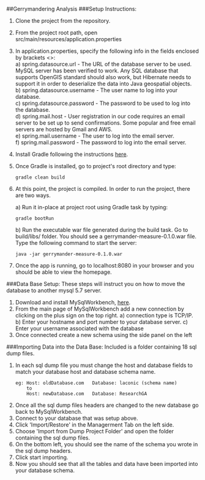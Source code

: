 ##Gerrymandering Analysis 
###Setup Instructions: 
1. Clone the project from the repository. 
2. From the project root path, open src/main/resources/application.properties
3. In application.properties, specify the following info in the fields enclosed by brackets <>:  
a) spring.datasource.url - The URL of the database server to be used. MySQL server has been verified to work. Any SQL
database that supports OpenGIS standard should also work, but Hibernate needs to support it in order to deserialize the
data into Java geospatial objects.  
b) spring.datasource.username - The user name to log into your database.  
c) spring.datasource.password - The password to be used to log into the database.  
d) spring.mail.host - User registration in our code requires an email server to be set up to send confirmations. Some
popular and free email servers are hosted by Gmail and AWS.  
e) spring.mail.username - The user to log into the email server.  
f) spring.mail.password - The password to log into the email server.  
4. Install Gradle following the instructions [here](https://gradle.org/install/).
5. Once Gradle is installed, go to project's root directory and type:  
   ```shell
   gradle clean build
   ```
6. At this point, the project is compiled. In order to run the project, there are two ways.  

   a) Run it in-place at project root using Gradle task by typing:
   ```shell
   gradle bootRun
   ```
   
   b) Run the executable war file generated during the build task. Go to build/libs/ folder. You should see a
   gerrymander-measure-0.1.0.war file. Type the following command to start the server:
   ```shell
   java -jar gerrymander-measure-0.1.0.war
   ```
7. Once the app is running, go to localhost:8080 in your browser and you should be able to view the homepage.  


###Data Base Setup:
These steps will instruct you on how to move the database to another mysql 5.7 server.

1. Download and install MySqlWorkbench, [here](https://www.mysql.com/products/workbench/).
2. From the main page of MySqlWorkbench add a new connection by clicking on the plus sign on the top right.
a) connection type is TCP/IP.
b) Enter your hostname and port number to your database server.
c) Enter your username associated with the database
3. Once connected create a new schema using the side panel on the left

###Importing Data into the Data Base:
Included is a folder containing 18 sql dump files.

1. In each sql dump file you must change the host and database fields to match your database host and database schema name.
    ```shell
    eg: Host: oldDatabase.com   Database: laconic (schema name)
        to 
        Host: newDatabase.com   Database: ResearchGA
    ```
2. Once all the sql dump files headers are changed to the new database go back to MySqlWorkbench.
3. Connect to your database that was setup above.
4. Click 'Import/Restore' in the Managerment Tab on the left side.
5. Choose 'Import from Dump Project Folder' and open the folder containing the sql dump files.
6. On the bottom left, you should see the name of the schema you wrote in the sql dump headers.
7. Click start importing.
8. Now you should see that all the tables and data have been imported into your database schema.
    


